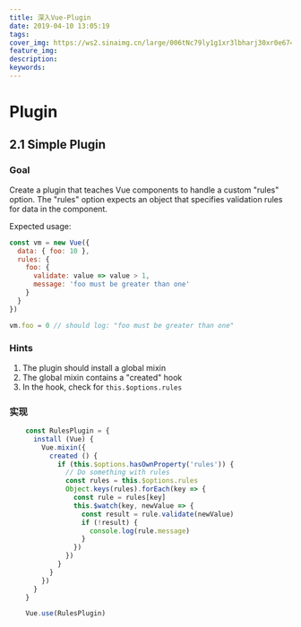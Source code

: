 ```yaml
---
title: 深入Vue-Plugin
date: 2019-04-10 13:05:19
tags:
cover_img: https://ws2.sinaimg.cn/large/006tNc79ly1g1xr3lbharj30xr0e674k.jpg
feature_img:
description:
keywords:
---
```


# Plugin

## 2.1 Simple Plugin

### Goal

Create a plugin that teaches Vue components to handle a custom "rules"
option. The "rules" option expects an object that specifies validation rules
for data in the component.

Expected usage:

``` js
const vm = new Vue({
  data: { foo: 10 },
  rules: {
    foo: {
      validate: value => value > 1,
      message: 'foo must be greater than one'
    }
  }
})

vm.foo = 0 // should log: "foo must be greater than one"
```

### Hints

1. The plugin should install a global mixin
2. The global mixin contains a "created" hook
3. In the hook, check for `this.$options.rules`

### 实现

```js
	const RulesPlugin = {
	  install (Vue) {
	    Vue.mixin({
	      created () {
	        if (this.$options.hasOwnProperty('rules')) {
	          // Do something with rules
	          const rules = this.$options.rules
	          Object.keys(rules).forEach(key => {
	            const rule = rules[key]
	            this.$watch(key, newValue => {
	              const result = rule.validate(newValue)
	              if (!result) {
	                console.log(rule.message)
	              }
	            })
	          })
	        }
	      }
	    })
	  }
	}

	Vue.use(RulesPlugin)
```
